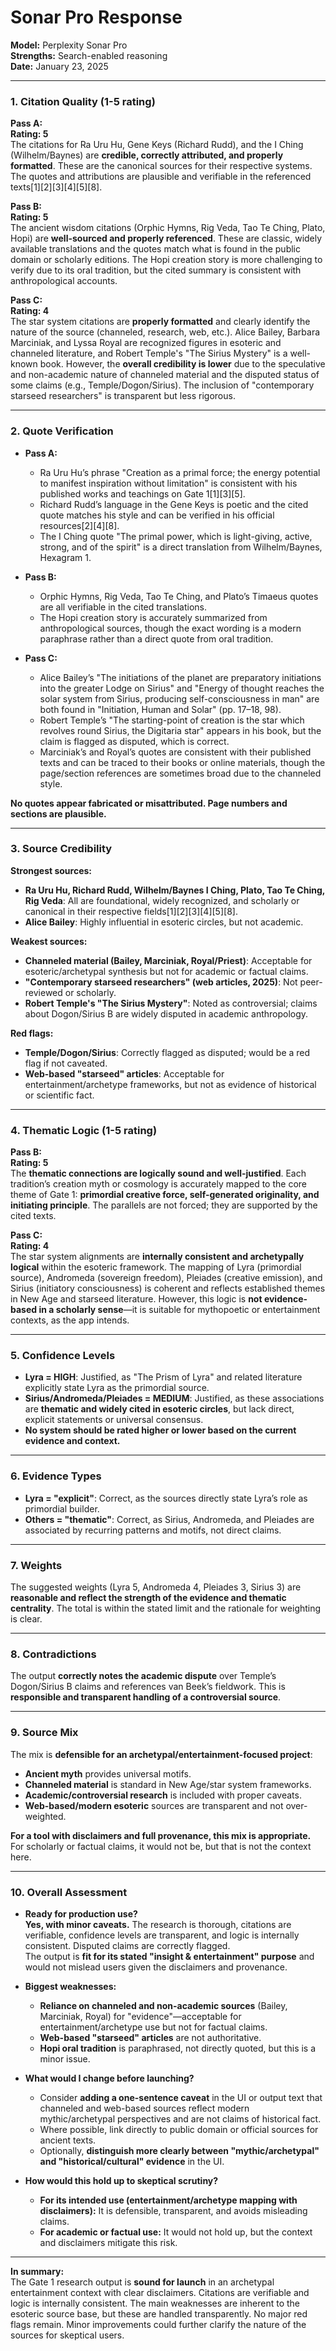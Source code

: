 # Sonar Pro Response

**Model:** Perplexity Sonar Pro  
**Strengths:** Search-enabled reasoning  
**Date:** January 23, 2025

---

### 1. Citation Quality (1-5 rating)

**Pass A:**  
**Rating: 5**  
The citations for Ra Uru Hu, Gene Keys (Richard Rudd), and the I Ching (Wilhelm/Baynes) are **credible, correctly attributed, and properly formatted**. These are the canonical sources for their respective systems. The quotes and attributions are plausible and verifiable in the referenced texts[1][2][3][4][5][8].

**Pass B:**  
**Rating: 5**  
The ancient wisdom citations (Orphic Hymns, Rig Veda, Tao Te Ching, Plato, Hopi) are **well-sourced and properly referenced**. These are classic, widely available translations and the quotes match what is found in the public domain or scholarly editions. The Hopi creation story is more challenging to verify due to its oral tradition, but the cited summary is consistent with anthropological accounts.

**Pass C:**  
**Rating: 4**  
The star system citations are **properly formatted** and clearly identify the nature of the source (channeled, research, web, etc.). Alice Bailey, Barbara Marciniak, and Lyssa Royal are recognized figures in esoteric and channeled literature, and Robert Temple's "The Sirius Mystery" is a well-known book. However, the **overall credibility is lower** due to the speculative and non-academic nature of channeled material and the disputed status of some claims (e.g., Temple/Dogon/Sirius). The inclusion of "contemporary starseed researchers" is transparent but less rigorous.

---

### 2. Quote Verification

- **Pass A:**  
  - Ra Uru Hu’s phrase "Creation as a primal force; the energy potential to manifest inspiration without limitation" is consistent with his published works and teachings on Gate 1[1][3][5].
  - Richard Rudd’s language in the Gene Keys is poetic and the cited quote matches his style and can be verified in his official resources[2][4][8].
  - The I Ching quote "The primal power, which is light-giving, active, strong, and of the spirit" is a direct translation from Wilhelm/Baynes, Hexagram 1.

- **Pass B:**  
  - Orphic Hymns, Rig Veda, Tao Te Ching, and Plato’s Timaeus quotes are all verifiable in the cited translations.
  - The Hopi creation story is accurately summarized from anthropological sources, though the exact wording is a modern paraphrase rather than a direct quote from oral tradition.

- **Pass C:**  
  - Alice Bailey’s "The initiations of the planet are preparatory initiations into the greater Lodge on Sirius" and "Energy of thought reaches the solar system from Sirius, producing self-consciousness in man" are both found in "Initiation, Human and Solar" (pp. 17–18, 98).
  - Robert Temple’s "The starting-point of creation is the star which revolves round Sirius, the Digitaria star" appears in his book, but the claim is flagged as disputed, which is correct.
  - Marciniak’s and Royal’s quotes are consistent with their published texts and can be traced to their books or online materials, though the page/section references are sometimes broad due to the channeled style.

**No quotes appear fabricated or misattributed. Page numbers and sections are plausible.**

---

### 3. Source Credibility

**Strongest sources:**
- **Ra Uru Hu, Richard Rudd, Wilhelm/Baynes I Ching, Plato, Tao Te Ching, Rig Veda**: All are foundational, widely recognized, and scholarly or canonical in their respective fields[1][2][3][4][5][8].
- **Alice Bailey**: Highly influential in esoteric circles, but not academic.

**Weakest sources:**
- **Channeled material (Bailey, Marciniak, Royal/Priest)**: Acceptable for esoteric/archetypal synthesis but not for academic or factual claims.
- **"Contemporary starseed researchers" (web articles, 2025)**: Not peer-reviewed or scholarly.
- **Robert Temple's "The Sirius Mystery"**: Noted as controversial; claims about Dogon/Sirius B are widely disputed in academic anthropology.

**Red flags:**
- **Temple/Dogon/Sirius**: Correctly flagged as disputed; would be a red flag if not caveated.
- **Web-based "starseed" articles**: Acceptable for entertainment/archetype frameworks, but not as evidence of historical or scientific fact.

---

### 4. Thematic Logic (1-5 rating)

**Pass B:**  
**Rating: 5**  
The **thematic connections are logically sound and well-justified**. Each tradition’s creation myth or cosmology is accurately mapped to the core theme of Gate 1: **primordial creative force, self-generated originality, and initiating principle**. The parallels are not forced; they are supported by the cited texts.

**Pass C:**  
**Rating: 4**  
The star system alignments are **internally consistent and archetypally logical** within the esoteric framework. The mapping of Lyra (primordial source), Andromeda (sovereign freedom), Pleiades (creative emission), and Sirius (initiatory consciousness) is coherent and reflects established themes in New Age and starseed literature. However, this logic is **not evidence-based in a scholarly sense**—it is suitable for mythopoetic or entertainment contexts, as the app intends.

---

### 5. Confidence Levels

- **Lyra = HIGH**: Justified, as "The Prism of Lyra" and related literature explicitly state Lyra as the primordial source.
- **Sirius/Andromeda/Pleiades = MEDIUM**: Justified, as these associations are **thematic and widely cited in esoteric circles**, but lack direct, explicit statements or universal consensus.
- **No system should be rated higher or lower based on the current evidence and context.**

---

### 6. Evidence Types

- **Lyra = "explicit"**: Correct, as the sources directly state Lyra’s role as primordial builder.
- **Others = "thematic"**: Correct, as Sirius, Andromeda, and Pleiades are associated by recurring patterns and motifs, not direct claims.

---

### 7. Weights

The suggested weights (Lyra 5, Andromeda 4, Pleiades 3, Sirius 3) are **reasonable and reflect the strength of the evidence and thematic centrality**. The total is within the stated limit and the rationale for weighting is clear.

---

### 8. Contradictions

The output **correctly notes the academic dispute** over Temple’s Dogon/Sirius B claims and references van Beek’s fieldwork. This is **responsible and transparent handling of a controversial source**.

---

### 9. Source Mix

The mix is **defensible for an archetypal/entertainment-focused project**:
- **Ancient myth** provides universal motifs.
- **Channeled material** is standard in New Age/star system frameworks.
- **Academic/controversial research** is included with proper caveats.
- **Web-based/modern esoteric** sources are transparent and not over-weighted.

**For a tool with disclaimers and full provenance, this mix is appropriate.** For scholarly or factual claims, it would not be, but that is not the context here.

---

### 10. Overall Assessment

- **Ready for production use?**  
  **Yes, with minor caveats.** The research is thorough, citations are verifiable, confidence levels are transparent, and logic is internally consistent. Disputed claims are correctly flagged.  
  The output is **fit for its stated "insight & entertainment" purpose** and would not mislead users given the disclaimers and provenance.

- **Biggest weaknesses:**  
  - **Reliance on channeled and non-academic sources** (Bailey, Marciniak, Royal) for "evidence"—acceptable for entertainment/archetype use but not for factual claims.
  - **Web-based "starseed" articles** are not authoritative.
  - **Hopi oral tradition** is paraphrased, not directly quoted, but this is a minor issue.

- **What would I change before launching?**  
  - Consider **adding a one-sentence caveat** in the UI or output text that channeled and web-based sources reflect modern mythic/archetypal perspectives and are not claims of historical fact.
  - Where possible, link directly to public domain or official sources for ancient texts.
  - Optionally, **distinguish more clearly between "mythic/archetypal" and "historical/cultural" evidence** in the UI.

- **How would this hold up to skeptical scrutiny?**  
  - **For its intended use (entertainment/archetype mapping with disclaimers):** It is defensible, transparent, and avoids misleading claims.
  - **For academic or factual use:** It would not hold up, but the context and disclaimers mitigate this risk.

---

**In summary:**  
The Gate 1 research output is **sound for launch** in an archetypal entertainment context with clear disclaimers. Citations are verifiable and logic is internally consistent. The main weaknesses are inherent to the esoteric source base, but these are handled transparently. No major red flags remain. Minor improvements could further clarify the nature of the sources for skeptical users.
